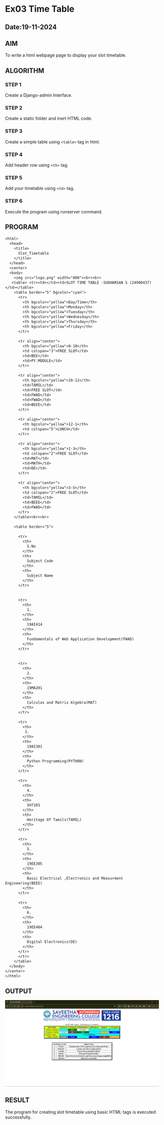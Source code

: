 # Ex03 Time Table
## Date:19-11-2024

## AIM
To write a html webpage page to display your slot timetable.

## ALGORITHM
### STEP 1
Create a Django-admin Interface.

### STEP 2
Create a static folder and inert HTML code.

### STEP 3
Create a simple table using ```<table>``` tag in html.

### STEP 4
Add header row using ```<th>``` tag.

### STEP 5
Add your timetable using ```<td>``` tag.

### STEP 6
Execute the program using runserver command.

## PROGRAM
```
<html>
  <head>
    <title>
      Slot_Timetable
    </title>
  </head>
  <center>
  <body>
    <img src="logo.png" width="800"><br><br>
   <table> <tr><td></td><td>SLOT TIME TABLE -SUDHARSAN S (24900437)</td></table>
    <table border="5" bgcolor="cyan">
      <tr>
        <th bgcolor="yellow">Day/Time</th>
        <th bgcolor="yellow">Monday</th>
        <th bgcolor="yellow">Tuesday</th>
        <th bgcolor="yellow">Wednesday</th>
        <th bgcolor="yellow">Thursday</th>
        <th bgcolor="yellow">Friday</th>
      </tr>

      <tr align="center">
        <th bgcolor="yellow">8-10</th>
        <td colspan="3">FREE SLOT</td>
        <td>BEE</td>
        <td>PY.MODULE</td> 
      </tr>

      <tr align="center">
        <th bgcolor="yellow">10-12</th>
        <td>TAMIL</td>
        <td>FREE SLOT</td>
        <td>FWAD</td>
        <td>FWAD</td>
        <td>BEEE</td>
      </tr>

      <tr align="center">
        <th bgcolor="yellow">12-1</th>
        <td colspan="5">LUNCH</td>
      </tr>

      <tr align="center">
        <th bgcolor="yellow">1-3</th>
        <td colspan="2">FREE SLOT</td>
        <td>MAT</td>
        <td>MATH</td>
        <td>DE</td>
      </tr>

      <tr align="center">
        <th bgcolor="yellow">3-5</th>
        <td colspan="2">FREE SLOT</td>
        <td>TAMIL</td>
        <td>BEEE</td>
        <td>FWAD</td>
      </tr>
    </table><br><br>

    <table border="5">

      <tr>
        <th>
          S.No
        </th>
        <th>
          Subject Code
        </th>
        <th>
          Subject Name
        </th>
      </tr>


      <tr>
        <th>
          1.
        </th>
        <th>
          19AI414
        </th>
        <th>
          Fundamentals of Web Application Development(FWAD)
        </th>
      </tr>


      <tr>
        <th>
          2.
        </th>
        <th>
          19MA201
        </th>
        <th>
          Calculas and Matrix Algebra(MAT)
        </th>
      </tr>

      <tr>
        <th>
         3.
        </th>
        <th>
          19AI301
        </th>
        <th>
          Python Programming(PYTHON)
        </th>
      </tr>

      <tr>
        <th>
          4.
        </th>
        <th>
          SH7101
        </th>
        <th>
          Heritage Of Tamils(TAMIL)
        </th>
      </tr>

      <tr>
        <th>
          5.
        </th>
        <th>
          19EE305
        </th>
        <th>
          Basic Electrical ,Electronics and Measurment Engineering(BEEE)
        </th>
      </tr>

      <tr>
        <th>
          6.
        </th>
        <th>
          19EE404
        </th>
        <th>
          Digital Electronics(DE)
        </th>
      </tr>
      </tr>
    </table>
  </body>
</center>
</html>
```
## OUTPUT
![alt text](<Screenshot 2024-11-19 171655.png>)
## RESULT
The program for creating slot timetable using basic HTML tags is executed successfully.
